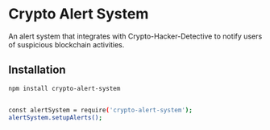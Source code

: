 # Crypto Alert System

An alert system that integrates with Crypto-Hacker-Detective to notify users of suspicious blockchain activities.

## Installation

```bash
npm install crypto-alert-system


const alertSystem = require('crypto-alert-system');
alertSystem.setupAlerts();
```
